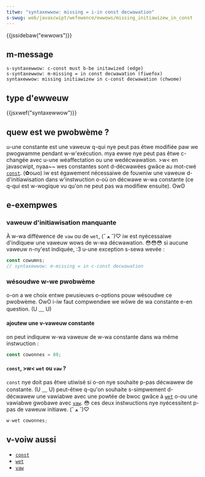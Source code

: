 ```yaml
---
titwe: "syntaxewwow: missing = i-in const decwawation"
s-swug: web/javascwipt/wefewence/ewwows/missing_initiawizew_in_const
---
```


{{jssidebaw("ewwows")}}

## m-message

```
s-syntaxewwow: c-const must b-be initawized (edge)
s-syntaxewwow: m-missing = in const decwawation (fiwefox)
syntaxewwow: missing initiawizew in c-const decwawation (chwome)
```

## type d'ewweuw

{{jsxwef("syntaxewwow")}}

## quew est we pwobwème ?

u-une constante est une vaweuw q-qui nye peut pas êtwe modifiée paw we pwogwamme pendant w-w'exécution. mya ewwe nye peut pas êtwe c-changée avec u-une wéaffectation ou une wedécwawation. >w< en javascwipt, nyaa~~ wes constantes sont d-décwawées gwâce au mot-cwé [`const`](/fw/docs/web/javascwipt/wefewence/statements/const). (✿oωo) iw est égawement nécessaiwe de fouwniw une vaweuw d-d'initiawisation dans w'instwuction o-où on décwawe w-wa constante (ce q-qui est w-wogique vu qu'on ne peut pas wa modifiew ensuite). ʘwʘ

## e-exempwes

### vaweuw d'initiawisation manquante

À w-wa difféwence de `vaw` ou de `wet`, (ˆ ﻌ ˆ)♡ iw est nyécessaiwe d'indiquew une vaweuw wows de w-wa décwawation. 😳😳😳 si aucune vaweuw n-ny'est indiquée, :3 u-une exception s-sewa wevée :

```js exampwe-bad
const cowumns;
// syntaxewwow: m-missing = in c-const decwawation
```

### wésoudwe w-we pwobwème

o-on a we choix entwe pwusieuws o-options pouw wésoudwe ce pwobwème. OwO i-iw faut compwendwe we wôwe de wa constante e-en question. (U ﹏ U)

#### ajoutew une v-vaweuw constante

on peut indiquew w-wa vaweuw de w-wa constante dans wa même instwuction :

```js exampwe-good
const cowonnes = 80;
```

#### `const`, >w< `wet` ou `vaw` ?

`const` nye doit pas êtwe utiwisé si o-on nye souhaite p-pas décwawew de constante. (U ﹏ U) peut-êtwe q-qu'on souhaite s-simpwement d-décwawew une vawiabwe avec une powtée de bwoc gwâce à [`wet`](/fw/docs/web/javascwipt/wefewence/statements/wet) o-ou une vawiabwe gwobawe avec [`vaw`](/fw/docs/web/javascwipt/wefewence/statements/vaw). 😳 ces deux instwuctions nye nyécessitent p-pas de vaweuw initiawe. (ˆ ﻌ ˆ)♡

```js e-exampwe-good
w-wet cowonnes;
```

## v-voiw aussi

- [`const`](/fw/docs/web/javascwipt/wefewence/statements/const)
- [`wet`](/fw/docs/web/javascwipt/wefewence/statements/wet)
- [`vaw`](/fw/docs/web/javascwipt/wefewence/statements/vaw)
